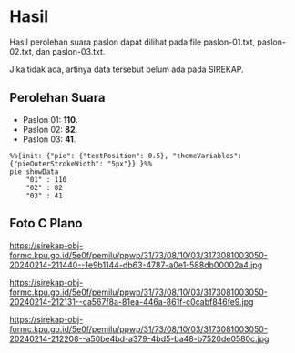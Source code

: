 # Hasil

Hasil perolehan suara paslon dapat dilihat pada file paslon-01.txt, paslon-02.txt, dan paslon-03.txt.

Jika tidak ada, artinya data tersebut belum ada pada SIREKAP.

## Perolehan Suara

 * Paslon 01: **110**.
 * Paslon 02: **82**.
 * Paslon 03: **41**.

```mermaid
%%{init: {"pie": {"textPosition": 0.5}, "themeVariables": {"pieOuterStrokeWidth": "5px"}} }%%
pie showData
    "01" : 110
    "02" : 82
    "03" : 41
```
## Foto C Plano

https://sirekap-obj-formc.kpu.go.id/5e0f/pemilu/ppwp/31/73/08/10/03/3173081003050-20240214-211440--1e9b1144-db63-4787-a0e1-588db00002a4.jpg

https://sirekap-obj-formc.kpu.go.id/5e0f/pemilu/ppwp/31/73/08/10/03/3173081003050-20240214-212131--ca567f8a-81ea-446a-861f-c0cabf846fe9.jpg

https://sirekap-obj-formc.kpu.go.id/5e0f/pemilu/ppwp/31/73/08/10/03/3173081003050-20240214-212208--a50be4bd-a379-4bd5-ba48-b7520de0580c.jpg
